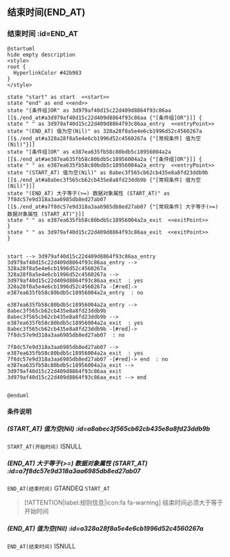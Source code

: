 ## 结束时间(END_AT) <!-- {docsify-ignore-all} -->

   

### 结束时间 :id=END_AT

```plantuml
@startuml
hide empty description
<style>
root {
  HyperlinkColor #42b983
}
</style>

state "start" as start  <<start>>
state "end" as end <<end>>
state "[条件组]OR" as 3d979af40d15c22d409d8864f93c86aa [[$./end_at#a3d979af40d15c22d409d8864f93c86aa {"[条件组]OR"}]] {
state " " as 3d979af40d15c22d409d8864f93c86aa_entry  <<entryPoint>>
state "(END_AT) 值为空(Nil)" as 328a28f8a5e4e6cb1996d52c4560267a [[$./end_at#a328a28f8a5e4e6cb1996d52c4560267a {"[常规条件] 值为空(Nil)"}]]
state "[条件组]OR" as e387ea635fb58c80bdb5c18956004a2a [[$./end_at#ae387ea635fb58c80bdb5c18956004a2a {"[条件组]OR"}]] {
state " " as e387ea635fb58c80bdb5c18956004a2a_entry  <<entryPoint>>
state "(START_AT) 值为空(Nil)" as 8abec3f565cb62cb435e8a8fd23ddb9b [[$./end_at#a8abec3f565cb62cb435e8a8fd23ddb9b {"[常规条件] 值为空(Nil)"}]]
state "(END_AT) 大于等于(>=) 数据对象属性 (START_AT)" as 7f8dc57e9d318a3aa6985db8ed27ab07 [[$./end_at#a7f8dc57e9d318a3aa6985db8ed27ab07 {"[常规条件] 大于等于(>=) 数据对象属性 (START_AT)"}]]
state " " as e387ea635fb58c80bdb5c18956004a2a_exit  <<exitPoint>>
}
state " " as 3d979af40d15c22d409d8864f93c86aa_exit  <<exitPoint>>
}


start --> 3d979af40d15c22d409d8864f93c86aa_entry 
3d979af40d15c22d409d8864f93c86aa_entry --> 328a28f8a5e4e6cb1996d52c4560267a 
328a28f8a5e4e6cb1996d52c4560267a --> 3d979af40d15c22d409d8864f93c86aa_exit  : yes
328a28f8a5e4e6cb1996d52c4560267a -[#red]-> e387ea635fb58c80bdb5c18956004a2a_entry  : no

e387ea635fb58c80bdb5c18956004a2a_entry --> 8abec3f565cb62cb435e8a8fd23ddb9b 
8abec3f565cb62cb435e8a8fd23ddb9b --> e387ea635fb58c80bdb5c18956004a2a_exit  : yes
8abec3f565cb62cb435e8a8fd23ddb9b -[#red]-> 7f8dc57e9d318a3aa6985db8ed27ab07  : no

7f8dc57e9d318a3aa6985db8ed27ab07 --> e387ea635fb58c80bdb5c18956004a2a_exit  : yes
7f8dc57e9d318a3aa6985db8ed27ab07 -[#red]-> end  : no
e387ea635fb58c80bdb5c18956004a2a_exit --> 3d979af40d15c22d409d8864f93c86aa_exit 
3d979af40d15c22d409d8864f93c86aa_exit --> end 


@enduml
```

#### 条件说明

##### (START_AT) 值为空(Nil) :id=a8abec3f565cb62cb435e8a8fd23ddb9b



`START_AT(开始时间)` ISNULL 

##### (END_AT) 大于等于(>=) 数据对象属性 (START_AT) :id=a7f8dc57e9d318a3aa6985db8ed27ab07



`END_AT(结束时间)` GTANDEQ  `START_AT`

> [!ATTENTION|label:规则信息|icon:fa fa-warning]
> 结束时间必须大于等于开始时间


##### (END_AT) 值为空(Nil) :id=a328a28f8a5e4e6cb1996d52c4560267a



`END_AT(结束时间)` ISNULL 






